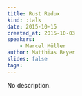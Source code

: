 ```yaml
---
title: Rust Redux
kind: :talk
date: 2015-10-15
created_at: 2015-10-03
speakers:
    - Marcel Müller
author: Matthias Beyer
slides: false
tags:
---
```


No description.

